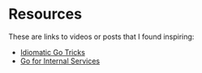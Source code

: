 # Resources

These are links to videos or posts that I found inspiring:

- [Idiomatic Go Tricks](https://youtu.be/yeetIgNeIkc)
- [Go for Internal Services](https://reliability.substack.com/p/go-for-internal-services)
